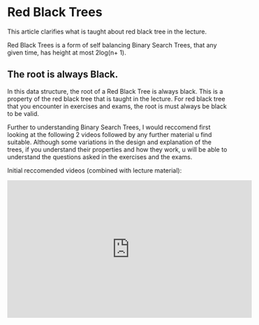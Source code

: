 # Red Black Trees

This article clarifies what is taught about red black tree in the lecture.

Red Black Trees is a form of self balancing Binary Search Trees, that any given time, has height at most 2log(n+ 1).

## The root is always Black.

In this data structure, the root of a Red Black Tree is always black. This is a property of the red black tree that is 
taught in the lecture. For red black tree that you encounter in exercises and exams, the root is must always be black to be valid.
 
Further to understanding Binary Search Trees, I would reccomend first looking at the following 2 videos followed by any further material u find suitable. Although some variations in the design and explanation of the trees, if you understand their properties and how they work, u will be able to understand the questions asked in the exercises and the exams.

Initial reccomended videos (combined with lecture material):

<iframe width="560" height="315" src="https://www.youtube-nocookie.com/embed/qvZGUFHWChY" frameborder="0" allow="accelerometer; autoplay; clipboard-write; encrypted-media; gyroscope; picture-in-picture" allowfullscreen></iframe>
